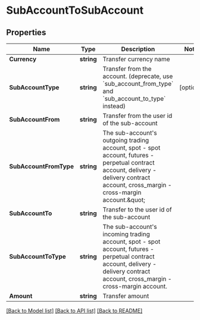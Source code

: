# SubAccountToSubAccount

## Properties

Name | Type | Description | Notes
------------ | ------------- | ------------- | -------------
**Currency** | **string** | Transfer currency name | 
**SubAccountType** | **string** | Transfer from the account. (deprecate, use &#x60;sub_account_from_type&#x60; and &#x60;sub_account_to_type&#x60; instead) | [optional] 
**SubAccountFrom** | **string** | Transfer from the user id of the sub-account | 
**SubAccountFromType** | **string** | The sub-account&#39;s outgoing trading account, spot - spot account, futures - perpetual contract account, delivery - delivery contract account, cross_margin - cross-margin account.\&quot; | 
**SubAccountTo** | **string** | Transfer to the user id of the sub-account | 
**SubAccountToType** | **string** | The sub-account&#39;s incoming trading account, spot - spot account, futures - perpetual contract account, delivery - delivery contract account, cross_margin - cross-margin account. | 
**Amount** | **string** | Transfer amount | 

[[Back to Model list]](../README.md#documentation-for-models) [[Back to API list]](../README.md#documentation-for-api-endpoints) [[Back to README]](../README.md)


